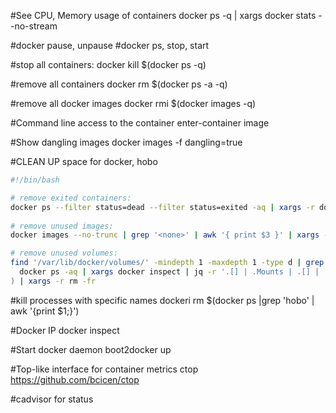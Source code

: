 #See CPU, Memory usage of containers
docker ps -q | xargs  docker stats --no-stream

#docker pause, unpause 
#docker ps, stop, start

#stop all containers:
docker kill $(docker ps -q)

#remove all containers
docker rm $(docker ps -a -q)

#remove all docker images
docker rmi $(docker images -q)

#Command line access to the container 
 enter-container image

#Show dangling images
docker images -f dangling=true 

#CLEAN UP space for docker, hobo
```bash
#!/bin/bash

# remove exited containers:
docker ps --filter status=dead --filter status=exited -aq | xargs -r docker rm -v
    
# remove unused images:
docker images --no-trunc | grep '<none>' | awk '{ print $3 }' | xargs -r docker rmi

# remove unused volumes:
find '/var/lib/docker/volumes/' -mindepth 1 -maxdepth 1 -type d | grep -vFf <(
  docker ps -aq | xargs docker inspect | jq -r '.[] | .Mounts | .[] | .Name | select(.)'
) | xargs -r rm -fr
```


#kill processes with specific names
dockeri rm $(docker ps |grep 'hobo' | awk '{print $1;}')

#Docker IP
docker inspect <container ID>

#Start docker daemon
boot2docker up	

#Top-like interface for container metrics
ctop
https://github.com/bcicen/ctop

#cadvisor for status
